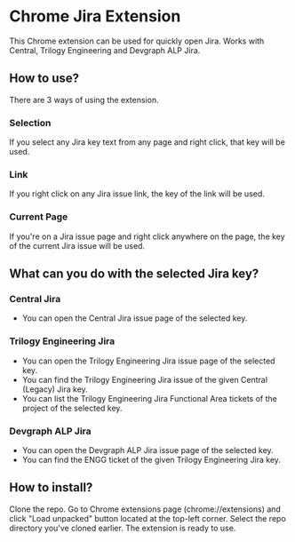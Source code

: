 # Chrome Jira Extension

This Chrome extension can be used for quickly open Jira.
Works with Central, Trilogy Engineering and Devgraph ALP Jira.

## How to use?

There are 3 ways of using the extension.

### Selection

If you select any Jira key text from any page and right click, that key will be used.

### Link

If you right click on any Jira issue link, the key of the link will be used.

### Current Page

If you're on a Jira issue page and right click anywhere on the page, the key of the current Jira issue will be used.

## What can you do with the selected Jira key?

### Central Jira

- You can open the Central Jira issue page of the selected key.

### Trilogy Engineering Jira

- You can open the Trilogy Engineering Jira issue page of the selected key.
- You can find the Trilogy Engineering Jira issue of the given Central (Legacy) Jira key.
- You can list the Trilogy Engineering Jira Functional Area tickets of the project of the selected key.

### Devgraph ALP Jira

- You can open the Devgraph ALP Jira issue page of the selected key.
- You can find the ENGG ticket of the given Trilogy Engineering Jira key.

## How to install?

Clone the repo. Go to Chrome extensions page (chrome://extensions) and click "Load unpacked" button located at the top-left corner. Select the repo directory you've cloned earlier. The extension is ready to use.
